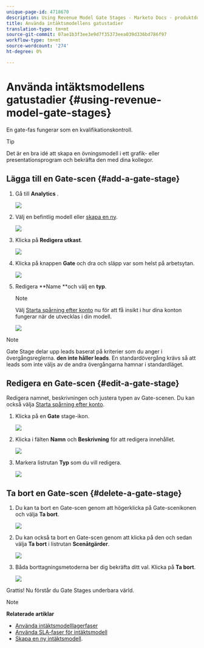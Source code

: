 ```yaml
---
unique-page-id: 4718670
description: Using Revenue Model Gate Stages - Marketo Docs - produktdokumentation
title: Använda intäktsmodellens gatustadier
translation-type: tm+mt
source-git-commit: 07ae1b3f3ee3e9d7f35373eea039d336bd786f97
workflow-type: tm+mt
source-wordcount: '274'
ht-degree: 0%

---
```



# Använda intäktsmodellens gatustadier {#using-revenue-model-gate-stages}

En gate-fas fungerar som en kvalifikationskontroll.

>[!TIP]
>
>Det är en bra idé att skapa en övningsmodell i ett grafik- eller presentationsprogram och bekräfta den med dina kollegor.

## Lägga till en Gate-scen {#add-a-gate-stage}

1. Gå till **Analytics** .

   ![](assets/image2015-4-27-23-3a27-3a43.png)

1. Välj en befintlig modell eller [skapa en ny](create-a-new-revenue-model.md).

   ![](assets/image2015-4-27-15-3a6-3a30.png)

1. Klicka på **Redigera** **utkast**.

   ![](assets/image2015-4-27-12-3a10-3a49.png)

1. Klicka på knappen **Gate** och dra och släpp var som helst på arbetsytan.

   ![](assets/image2015-4-27-16-3a54-3a19.png)

1. Redigera **Name **och välj en **typ**.

   >[!NOTE]
   >
   >Välj [Starta spårning efter konto](start-tracking-by-account-in-the-revenue-modeler.md) nu för att få insikt i hur dina konton fungerar när de utvecklas i din modell.

   ![](assets/image2015-4-28-12-3a1-3a7.png)

>[!NOTE]
>
>Gate Stage delar upp leads baserat på kriterier som du anger i övergångsreglerna. **den inte håller leads**. En standardövergång krävs så att leads som inte väljs av de andra övergångarna hamnar i standardläget.

## Redigera en Gate-scen {#edit-a-gate-stage}

Redigera namnet, beskrivningen och justera typen av Gate-scenen. Du kan också välja [Starta spårning efter konto](start-tracking-by-account-in-the-revenue-modeler.md).

1. Klicka på en **Gate** stage-ikon.

   ![](assets/image2015-4-27-17-3a11-3a41.png)

1. Klicka i fälten **Namn** och **Beskrivning** för att redigera innehållet.

   ![](assets/image2015-4-28-12-3a17-3a22.png)

1. Markera listrutan **Typ** som du vill redigera.

   ![](assets/image2015-4-27-17-3a14-3a7.png)

## Ta bort en Gate-scen {#delete-a-gate-stage}

1. Du kan ta bort en Gate-scen genom att högerklicka på Gate-scenikonen och välja **Ta bort**.

   ![](assets/image2015-4-28-12-3a30-3a19.png)

1. Du kan också ta bort en Gate-scen genom att klicka på den och sedan välja **Ta bort** i listrutan **Scenåtgärder**.

   ![](assets/image2015-4-28-12-3a56-3a28.png)

1. Båda borttagningsmetoderna ber dig bekräfta ditt val. Klicka på **Ta bort**.

   ![](assets/image2015-4-28-12-3a52-3a22.png)

Grattis! Nu förstår du Gate Stages underbara värld.

>[!NOTE]
>
>**Relaterade artiklar**
>
>* [Använda intäktsmodelllagerfaser](using-revenue-model-inventory-stages.md)
>* [Använda SLA-faser för intäktsmodell](using-revenue-model-sla-stages.md)
>* [Skapa en ny intäktsmodell](create-a-new-revenue-model.md).

>



